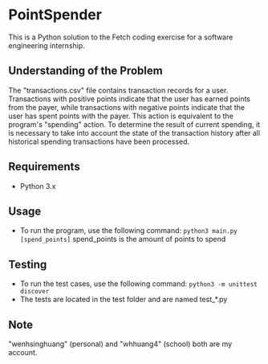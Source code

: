 # PointSpender
This is a Python solution to the Fetch coding exercise for a software engineering internship.

## Understanding of the Problem
The "transactions.csv" file contains transaction records for a user. 
Transactions with positive points indicate that the user has earned points from the payer, while transactions with negative points indicate that the user has spent points with the payer. 
This action is equivalent to the program's "spending" action. To determine the result of current spending, it is necessary to take into account the state of the transaction history after all historical spending transactions have been processed.

## Requirements
* Python 3.x

## Usage
* To run the program, use the following command: 
`python3 main.py [spend_points]`
spend_points is the amount of points to spend

## Testing
* To run the test cases, use the following command: 
`python3 -m unittest discover`
* The tests are located in the test folder and are named test_*.py

## Note
"wenhsinghuang" (personal) and "whhuang4" (school) both are my account.
